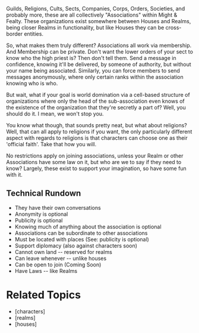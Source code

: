 Guilds, Religions, Cults, Sects, Companies, Corps, Orders, Societies, and probably more, these are all collectively "Associations" within Might & Fealty. These organizations exist somewhere between Houses and Realms, being closer Realms in functionality, but like Houses they can be cross-border entities.

So, what makes them truly different? Associations all work via membership. And Membership can be private. Don't want the lower orders of your sect to know who the high priest is? Then don't tell them. Send a message in confidence, knowing it'll be delivered, by someone of authority, but without your name being associated. Similarly, you can force members to send messages anonymously, where only certain ranks within the association knowing who is who.

But wait, what if your goal is world domination via a cell-based structure of organizations where only the head of the sub-association even knows of the existence of the organization that they're secretly a part of? Well, you should do it. I mean, we won't stop you.

You know what though, that sounds pretty neat, but what about religions? Well, that can all apply to religions if you want, the only particularly different aspect with regards to religions is that characters can choose one as their 'official faith'. Take that how you will.

No restrictions apply on joining associations, unless your Realm or other Associations have some law on it, but who are we to say if they need to know? Largely, these exist to support your imagination, so have some fun with it.

Technical Rundown
-----------------
* They have their own conversations
* Anonymity is optional
* Publicity is optional
* Knowing much of anything about the association is optional
* Associations can be subordinate to other associations
* Must be located with places (See: publicity is optional)
* Support diplomacy (also against characters soon)
* Cannot own land -- reserved for realms
* Can leave whenever -- unlike houses
* Can be open to join (Coming Soon)
* Have Laws -- like Realms

Related Topics
==============
* [characters]
* [realms]
* [houses]
